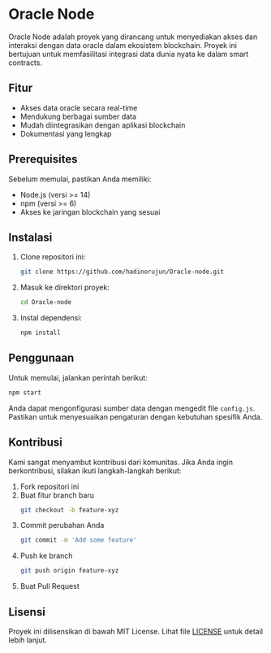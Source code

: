 # Oracle Node

Oracle Node adalah proyek yang dirancang untuk menyediakan akses dan interaksi dengan data oracle dalam ekosistem blockchain. Proyek ini bertujuan untuk memfasilitasi integrasi data dunia nyata ke dalam smart contracts.

## Fitur

- Akses data oracle secara real-time
- Mendukung berbagai sumber data
- Mudah diintegrasikan dengan aplikasi blockchain
- Dokumentasi yang lengkap

## Prerequisites

Sebelum memulai, pastikan Anda memiliki:

- Node.js (versi >= 14)
- npm (versi >= 6)
- Akses ke jaringan blockchain yang sesuai

## Instalasi

1. Clone repositori ini:
   ```bash
   git clone https://github.com/hadinorujun/Oracle-node.git
   ```
2. Masuk ke direktori proyek:
   ```bash
   cd Oracle-node
   ```
3. Instal dependensi:
   ```bash
   npm install
   ```

## Penggunaan

Untuk memulai, jalankan perintah berikut:

```bash
npm start
```

Anda dapat mengonfigurasi sumber data dengan mengedit file `config.js`. Pastikan untuk menyesuaikan pengaturan dengan kebutuhan spesifik Anda.

## Kontribusi

Kami sangat menyambut kontribusi dari komunitas. Jika Anda ingin berkontribusi, silakan ikuti langkah-langkah berikut:

1. Fork repositori ini
2. Buat fitur branch baru
   ```bash
   git checkout -b feature-xyz
   ```
3. Commit perubahan Anda
   ```bash
   git commit -m 'Add some feature'
   ```
4. Push ke branch
   ```bash
   git push origin feature-xyz
   ```
5. Buat Pull Request

## Lisensi

Proyek ini dilisensikan di bawah MIT License. Lihat file [LICENSE](LICENSE) untuk detail lebih lanjut.
